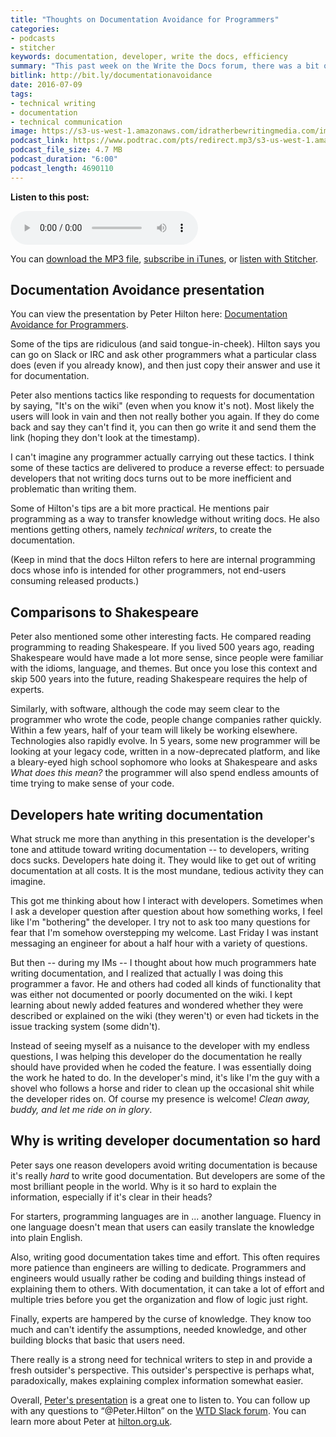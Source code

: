 ```yaml
---
title: "Thoughts on Documentation Avoidance for Programmers"
categories:
- podcasts
- stitcher
keywords: documentation, developer, write the docs, efficiency 
summary: "This past week on the Write the Docs forum, there was a bit of discussion around a recent presentation titled Documentation Avoidance for Programmers. In the presentation, Peter Hilton lays out a series of tips on how programmers might get out of writing documentation."
bitlink: http://bit.ly/documentationavoidance
date: 2016-07-09
tags:
- technical writing
- documentation
- technical communication
image: https://s3-us-west-1.amazonaws.com/idratherbewritingmedia.com/images/idratherbewritinglogo.png
podcast_link: https://www.podtrac.com/pts/redirect.mp3/s3-us-west-1.amazonaws.com/idratherbewritingmedia.com/podcasts/documentation-avoidance.mp3
podcast_file_size: 4.7 MB
podcast_duration: "6:00"
podcast_length: 4690110
---
```


<div class="audioControls">
<p><b>Listen to this post:</b></p>
<p><audio controls="controls"><source src="https://www.podtrac.com/pts/redirect.mp3/s3-us-west-1.amazonaws.com/idratherbewritingmedia.com/podcasts/documentation-avoidance.mp3" type="audio/mpeg" /></audio></p>

<p>You can <a href="https://www.podtrac.com/pts/redirect.mp3/s3-us-west-1.amazonaws.com/idratherbewritingmedia.com/podcasts/documentation-avoidance.mp3" alt="Thoughts on Documentation Avoidance for Programmers">download the MP3 file</a>, <a href="https://itunes.apple.com/us/podcast/id-rather-be-writing-podcast/id277365275">subscribe in iTunes</a>, or <a href="http://www.stitcher.com/podcast/id-rather-be-writing-technical-writing-podcast"> listen with Stitcher</a>.</p>
</div>

## Documentation Avoidance presentation

You can view the presentation by Peter Hilton here: [Documentation Avoidance for Programmers](https://www.infoq.com/presentations/minimal-code-documentation).

Some of the tips are ridiculous (and said  tongue-in-cheek). Hilton says you can go on Slack or IRC and ask other programmers what a particular class does (even if you already know), and then just copy their answer and use it for documentation. 

Peter also mentions tactics like responding to requests for documentation by saying, "It's on the wiki" (even when you know it's not). Most likely the users will look in vain and then not really bother you again. If they do come back and say they can't find it, you can then go write it and send them the link (hoping they don't look at the timestamp).

I can't imagine any programmer actually carrying out these tactics. I think some of these tactics are delivered to produce a reverse effect: to persuade developers that not writing docs turns out to be more inefficient and problematic than writing them. 

Some of Hilton's tips are a bit more practical. He mentions pair programming as a way to transfer knowledge without writing docs. He also mentions getting others, namely *technical writers*, to create the documentation. 

(Keep in mind that the docs Hilton refers to here are internal programming docs whose info is intended for other programmers, not end-users consuming released products.)

## Comparisons to Shakespeare

Peter also mentioned some other interesting facts. He compared reading programming to reading Shakespeare. If you lived 500 years ago, reading Shakespeare would have made a lot more sense, since people were familiar with the idioms, language, and themes. But once you lose this context and skip 500 years into the future, reading Shakespeare requires the help of experts.

Similarly, with software, although the code may seem clear to the programmer who wrote the code, people change companies rather quickly. Within a few years, half of your team will likely be working elsewhere. Technologies also rapidly evolve. In 5 years, some new programmer will be looking at your legacy code, written in a now-deprecated platform, and like a bleary-eyed high school sophomore who looks at Shakespeare and asks *What does this mean?* the programmer will also spend endless amounts of time trying to make sense of your code.

## Developers hate writing documentation 

What struck me more than anything in this presentation is the developer's tone and attitude toward writing documentation -- to developers, writing docs sucks. Developers hate doing it. They would like to get out of writing documentation at all costs. It is the most mundane, tedious activity they can imagine.

This got me thinking about how I interact with developers. Sometimes when I ask a developer question after question about how something works, I feel like I'm "bothering" the developer. I try not to ask too many questions for fear that I'm somehow overstepping my welcome. Last Friday I was instant messaging an engineer for about a half hour with a variety of questions. 

But then -- during my IMs -- I thought about how much programmers hate writing documentation, and I realized that actually I was doing this programmer a favor. He and others had coded all kinds of functionality that was either not documented or poorly documented on the wiki. I kept learning about newly added features and wondered whether they were described or explained on the wiki (they weren't) or even had tickets in the issue tracking system (some didn't). 

Instead of seeing myself as a nuisance to the developer with my endless questions, I was helping this developer do the documentation he really should have provided when he coded the feature. I was essentially doing the work he hated to do. In the developer's mind, it's like I'm the guy with a shovel who follows a horse and rider to clean up the occasional shit while the developer rides on. Of course my presence is welcome! *Clean away, buddy, and let me ride on in glory*. 

## Why is writing developer documentation so hard

Peter says one reason developers avoid writing documentation is because it's really *hard* to write good documentation. But developers are some of the most brilliant people in the world. Why is it so hard to explain the information, especially if it's clear in their heads?

For starters, programming languages are in ... another language. Fluency in one language doesn't mean that users can easily translate the knowledge into plain English. 

Also, writing good documentation takes time and effort. This often requires more patience than engineers are willing to dedicate. Programmers and engineers would usually rather be coding and building things instead of explaining them to others. With documentation, it can take a lot of effort and multiple tries before you get the organization and flow of logic just right.

Finally, experts are hampered by the curse of knowledge. They know too much and can't identify the assumptions, needed knowledge, and other building blocks that basic that users need. 

There really is a strong need for technical writers to step in and provide a fresh outsider's perspective. This outsider's perspective is perhaps what, paradoxically, makes explaining complex information somewhat easier.

Overall, [Peter's presentation](https://www.infoq.com/presentations/minimal-code-documentation) is a great one to listen to.  You can follow up with any questions to “@Peter.Hilton” on the [WTD Slack forum](https://writethedocs.slack.com). You can learn more about Peter at [hilton.org.uk](http://hilton.org.uk/).

